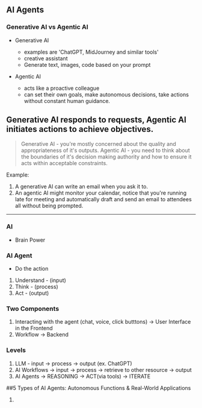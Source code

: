 ## AI Agents

### Generative AI vs Agentic AI
- Generative AI
   - examples are 'ChatGPT, MidJourney and similar tools'
   - creative assistant
   - Generate text, images, code based on your prompt

 - Agentic AI
   - acts like a proactive colleague
   - can set their own goals, make autonomous decisions, take actions without constant human guidance.
     


## Generative AI responds to requests, Agentic AI initiates actions to achieve objectives.
> Generative AI - you're mostly concerned  about the quality and appropriateness of it's outputs.
> Agentic AI - you need to think about the boundaries of it's decision making authority and how to ensure it acts within acceptable constraints.

Example:
1. A generative AI can write an email when you ask it to.
2. An agentic AI might monitor your calendar, notice that you're running late for meeting and automatically draft and send an email to attendees all without being prompted.


<hr />

### AI
 - Brain Power

### AI Agent
- Do the action
1. Understand - (input)
2. Think  - (process)
3. Act - (output)
 

### Two Components
 1. Interacting with the agent (chat, voice, click butttons)  -> User Interface in the Frontend
 2. Workflow  -> Backend





### Levels 
1. LLM - input -> process -> output (ex. ChatGPT)
2. AI Workflows -> input -> process -> retrieve to other resource -> output
4. AI Agents -> REASONING -> ACT(via tools) -> ITERATE
         

##5 Types of AI Agents: Autonomous Functions & Real-World Applications

1.







 
